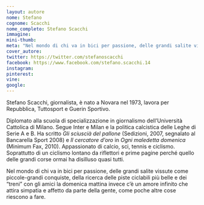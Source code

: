 ```yaml
---
layout: autore
nome: Stefano
cognome: Scacchi
nome_completo: Stefano Scacchi
immagine:
mini-thumb:
meta: "Nel mondo di chi va in bici per passione, delle grandi salite vissute come piccole-grandi conquiste, della ricerca delle piste ciclabili più belle e dei “treni” con gli amici la domenica mattina invece c’è un amore infinito che attira simpatia e affetto da parte della gente, come poche altre cose riescono a fare."
cover_autore: 
twitter: https://twitter.com/stefanoscacchi
facebook: https://www.facebook.com/stefano.scacchi.14
instagram:
pinterest:
vine:
google:
---
```


Stefano Scacchi, giornalista, è nato a Novara nel 1973, lavora per Repubblica, Tuttosport e Guerin Sportivo.

Diplomato alla scuola di specializzazione in giornalismo dell’Università Cattolica di Milano. Segue Inter e Milan e la politica calcistica delle Leghe di Serie A e B. Ha scritto *Gli sciuscià del pallone* (Sedizioni, 2007, segnalato al Bancarella Sport 2008) e *Il cercatore d’oro* in *Ogni maledetta domenica* (Minimum Fax, 2010). Appassionato di calcio, sci, tennis e ciclismo. Soprattutto di un ciclismo lontano da riflettori e prime pagine perché quello delle grandi corse ormai ha disilluso quasi tutti.

Nel mondo di chi va in bici per passione, delle grandi salite vissute come piccole-grandi conquiste, della ricerca delle piste ciclabili più belle e dei “treni” con gli amici la domenica mattina invece c’è un amore infinito che attira simpatia e affetto da parte della gente, come poche altre cose riescono a fare.
